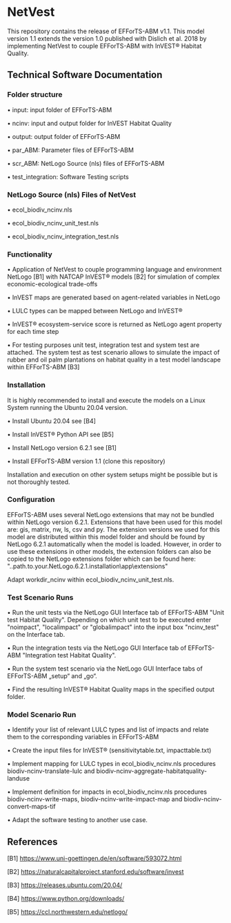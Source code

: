 # NetVest
This repository contains the release of EFForTS-ABM v1.1. This model version 1.1 extends the version 1.0 published with Dislich et al. 2018 by implementing NetVest to couple EFForTS-ABM with InVEST® Habitat Quality.
## Technical Software Documentation
### Folder structure

•	input: input folder of EFForTS-ABM

•	ncinv: input and output folder for InVEST Habitat Quality

•	output: output folder of EFForTS-ABM

•	par_ABM: Parameter files of EFForTS-ABM

•	scr_ABM: NetLogo Source (nls) files of EFForTS-ABM

•	test_integration: Software Testing scripts

### NetLogo Source (nls) Files of NetVest

•	ecol_biodiv_ncinv.nls

•	ecol_biodiv_ncinv_unit_test.nls

•	ecol_biodiv_ncinv_integration_test.nls


### Functionality

•	Application of NetVest to couple programming language and environment NetLogo [B1] with NATCAP InVEST® models [B2] for simulation of complex economic-ecological trade-offs

•	InVEST maps are generated based on agent-related variables in NetLogo 

•	LULC types can be mapped between NetLogo and InVEST®

•	InVEST® ecosystem-service score is returned as NetLogo agent property for each time step

•	For testing purposes unit test, integration test and system test are attached. The system test as test scenario allows to simulate the impact of rubber and oil palm plantations on habitat quality in a test model landscape within EFForTS-ABM [B3]

### Installation 
It is highly recommended to install and execute the models on a Linux System running the Ubuntu 20.04 version. 

•	Install Ubuntu 20.04 see [B4]

•	Install InVEST® Python API see [B5]

•	Install NetLogo version 6.2.1 see [B1]

•	Install EFForTS-ABM version 1.1 (clone this repository)

Installation and execution on other system setups might be possible but is not thoroughly tested.
### Configuration
EFForTS-ABM uses several NetLogo extensions that may not be bundled within NetLogo version 6.2.1.
Extensions that have been used for this model are: gis, matrix, nw, ls, csv and py.
The extension versions we used for this model are distributed within this model folder and should be found by NetLogo 6.2.1 automatically when the model is loaded.
However, in order to use these extensions in other models, the extension folders can also be copied to the NetLogo extensions folder which can be found here:
"..path.to.your.NetLogo.6.2.1.installation\app\extensions"

Adapt workdir_ncinv within ecol_biodiv_ncinv_unit_test.nls.  
### Test Scenario Runs

•	Run the unit tests via the NetLogo GUI Interface tab of EFForTS-ABM "Unit test Habitat Quality". Depending on which unit test to be executed enter "noimpact", "localimpact" or "globalimpact" into the input box "ncinv_test" on the Interface tab.

•	Run the integration tests via the NetLogo GUI Interface tab of EFForTS-ABM "Integration test Habitat Quality".

•	Run the system test scenario via the NetLogo GUI Interface tabs of EFForTS-ABM „setup“ and „go“. 

•	Find the resulting InVEST® Habitat Quality maps in the specified output folder.

### Model Scenario Run
•	Identify your list of relevant LULC types and list of impacts and relate them to the corresponding variables in EFForTS-ABM

•	Create the input files for InVEST® (sensitivitytable.txt, impacttable.txt) 

•	Implement mapping for LULC types in ecol_biodiv_ncinv.nls procedures biodiv-ncinv-translate-lulc and biodiv-ncinv-aggregate-habitatquality-landuse

•	Implement definition for impacts in ecol_biodiv_ncinv.nls procedures biodiv-ncinv-write-maps, biodiv-ncinv-write-impact-map and biodiv-ncinv-convert-maps-tif

•	Adapt the software testing to another use case.

## References

[B1] https://www.uni-goettingen.de/en/software/593072.html

[B2] https://naturalcapitalproject.stanford.edu/software/invest

[B3] https://releases.ubuntu.com/20.04/

[B4] https://www.python.org/downloads/

[B5] https://ccl.northwestern.edu/netlogo/

